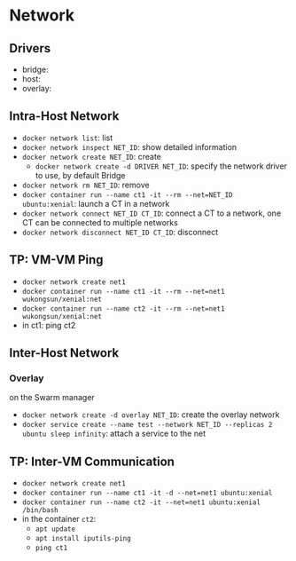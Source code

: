 # Network
## Drivers
- bridge: 
- host: 
- overlay: 

## Intra-Host Network
- `docker network list`: list
- `docker network inspect NET_ID`: show detailed information
- `docker network create NET_ID`: create
  - `docker network create -d DRIVER NET_ID`: specify the network driver to use, by default Bridge
- `docker network rm NET_ID`: remove
- `docker container run --name ct1 -it --rm --net=NET_ID ubuntu:xenial`: launch a CT in a network
- `docker network connect NET_ID CT_ID`: connect a CT to a network, one CT can be connected to multiple networks
- `docker network disconnect NET_ID CT_ID`: disconnect

## TP: VM-VM Ping
- `docker network create net1`
- `docker container run --name ct1 -it --rm --net=net1 wukongsun/xenial:net`
- `docker container run --name ct2 -it --rm --net=net1 wukongsun/xenial:net`
- in ct1: ping ct2


## Inter-Host Network
### Overlay
on the Swarm manager
- `docker network create -d overlay NET_ID`: create the overlay network
- `docker service create --name test --network NET_ID --replicas 2 ubuntu sleep infinity`: attach a service to the net  

## TP: Inter-VM Communication
- `docker network create net1`
- `docker container run --name ct1 -it -d --net=net1 ubuntu:xenial`
- `docker container run --name ct2 -it --net=net1 ubuntu:xenial /bin/bash`
- in the container `ct2`: 
    - `apt update`
    - `apt install iputils-ping`
    - `ping ct1`